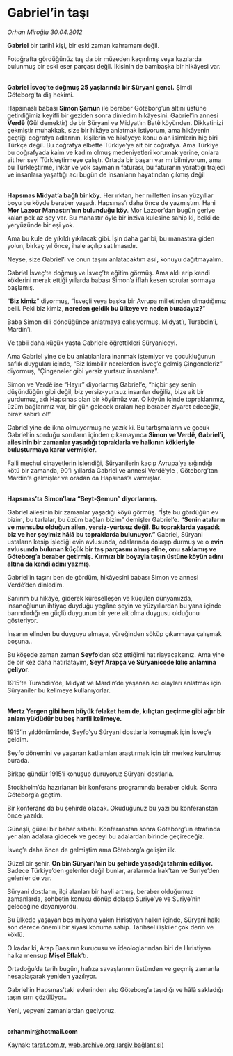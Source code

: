 # Gabriel’in taşı

*Orhan Miroğlu 30.04.2012*

<div class="yazi"><p><b>Gabriel</b> bir tarihî kişi, bir eski zaman kahramanı değil. </p>
<p>Fotoğrafta gördüğünüz taş da bir müzeden kaçırılmış veya kazılarda bulunmuş bir eski eser parçası değil. İkisinin de bambaşka bir hikâyesi var.</p>
<p><b><br/>Gabriel İsveç’te doğmuş 25 yaşlarında bir Süryani genci.</b> Şimdi Göteborg’ta diş hekimi. </p>
<p>Hapsınaslı babası <b>Simon Şamun</b> ile beraber Göteborg’un altını üstüne getirdiğimiz keyifli bir geziden sonra dinledim hikâyesini. Gabriel’in annesi <b>Verdê</b> (Gül demektir) de bir Süryani ve Midyat’ın Batê köyünden. Dikkatinizi çekmiştir muhakkak, size bir hikâye anlatmak istiyorum, ama hikâyenin geçtiği coğrafya adlarının, kişilerin ve hikâyeye konu olan isimlerin hiç biri Türkçe değil. Bu coğrafya elbette Türkiye’ye ait bir coğrafya. Ama Türkiye bu coğrafyada kaim ve kadim olmuş medeniyetleri korumak yerine, onlara ait her şeyi Türkleştirmeye çalıştı. Ortada bir başarı var mı bilmiyorum, ama bu Türkleştirme, inkâr ve yok saymanın faturası, bu faturanın yarattığı trajedi ve insanlara yaşattığı acı bugün de insanların hayatından çıkmış değil</p>
<p><b><br/>Hapsınas Midyat’a bağlı bir köy.</b> Her ırktan, her milletten insan yüzyıllar boyu bu köyde beraber yaşadı. Hapsınas’ı daha önce de yazmıştım. Hani <b>Mor Lazoor Manastırı’nın bulunduğu köy</b>. Mor Lazoor’dan bugün geriye kalan pek az şey var. Bu manastır öyle bir inziva kulesine sahip ki, belki de yeryüzünde bir eşi yok. </p>
<p>Ama bu kule de yıkıldı yıkılacak gibi. İşin daha garibi, bu manastıra giden yolun, birkaç yıl önce, ihale açılıp satılmasıdır. </p>
<p>Neyse, size Gabriel’i ve onun taşını anlatacaktım asıl, konuyu dağıtmayalım.</p>
<p>Gabriel İsveç’te doğmuş ve İsveç’te eğitim görmüş. Ama aklı erip kendi köklerini merak ettiği yıllarda babası Simon’a iflah kesen sorular sormaya başlamış. </p>
<p>“<b>Biz kimiz</b>” diyormuş, “İsveçli veya başka bir Avrupa milletinden olmadığımız belli. Peki biz kimiz, <b>nereden geldik bu ülkeye ve neden buradayız?</b>”</p>
<p>Baba Simon dili döndüğünce anlatmaya çalışıyormuş, Midyat’ı, Turabdin’i, Mardin’i.</p>
<p>Ve tabii daha küçük yaşta Gabriel’e öğrettikleri Süryaniceyi.</p>
<p>Ama Gabriel yine de bu anlatılanlara inanmak istemiyor ve çocukluğunun saflık duyguları içinde, “Biz kimbilir nerelerden İsveç’e gelmiş Çingeneleriz” diyormuş, “Çingeneler gibi yersiz yurtsuz insanlarız”.</p>
<p>Simon ve Verdê ise “Hayır” diyorlarmış Gabriel’e, “hiçbir şey senin düşündüğün gibi değil, biz yersiz-yurtsuz insanlar değiliz, bize ait bir yurdumuz, adı Hapsınas olan bir köyümüz var. O köyün içinde topraklarımız, üzüm bağlarımız var, bir gün gelecek oraları hep beraber ziyaret edeceğiz, biraz sabırlı ol!”</p>
<p>Gabriel yine de ikna olmuyormuş ne yazık ki. Bu tartışmaların ve çocuk Gabriel’in sorduğu soruların içinden çıkamayınca <b>Simon ve Verdê, Gabriel’i, ailesinin bir zamanlar yaşadığı topraklarla ve halkının kökleriyle buluşturmaya karar vermişler</b>.</p>
<p>Faili meçhul cinayetlerin işlendiği, Süryanilerin kaçıp Avrupa’ya sığındığı kötü bir zamanda, 90’lı yıllarda Gabriel ve annesi Verdê’yle , Göteborg’tan Mardin’e gelmişler ve oradan da Hapsınas’a varmışlar.</p>
<p><b><br/>Hapsınas’ta Simon’lara “Beyt-Şemun” diyorlarmış. </b></p>
<p>Gabriel ailesinin bir zamanlar yaşadığı köyü görmüş. “İşte bu gördüğün ev bizim, bu tarlalar, bu üzüm bağları bizim” demişler Gabriel’e. <b>“Senin ataların ve mensubu olduğun ailen, yersiz-yurtsuz değil. Bu topraklarda yaşadık biz ve her şeyimiz hâlâ bu topraklarda bulunuyor.”</b> Gabriel, Süryani ustaların kesip işlediği evin avlusunda, odalarında dolaşıp durmuş ve o <b>evin avlusunda bulunan küçük bir taş parçasını almış eline, onu saklamış ve Göteborg’a beraber getirmiş. Kırmızı bir boyayla taşın üstüne köyün adını altına da kendi adını yazmış.</b></p>
<p>Gabriel’in taşını ben de gördüm, hikâyesini babası Simon ve annesi Verdê’den dinledim.</p>
<p>Sanırım bu hikâye, giderek küreselleşen ve küçülen dünyamızda, insanoğlunun ihtiyaç duyduğu yegâne şeyin ve yüzyıllardan bu yana içinde barındırdığı en güçlü duygunun bir yere ait olma duygusu olduğunu gösteriyor.</p>
<p>İnsanın elinden bu duyguyu almaya, yüreğinden söküp çıkarmaya çalışmak boşuna..</p>
<p>Bu köşede zaman zaman <b>Seyfo</b>’dan söz ettiğimi hatırlayacaksınız. Ama yine de bir kez daha hatırlatayım, <b>Seyf Arapça ve Süryanicede kılıç anlamına geliyor</b>.</p>
<p>1915’te Turabdin’de, Midyat ve Mardin’de yaşanan acı olayları anlatmak için Süryaniler bu kelimeye kullanıyorlar.</p>
<p><b><br/>Mertz Yergen gibi hem büyük felaket hem de, kılıçtan geçirme gibi ağır bir anlam yüklüdür bu beş harfli kelimeye.</b></p>
<p>1915’in yıldönümünde, Seyfo’yu Süryani dostlarla konuşmak için İsveç’e geldim.</p>
<p>Seyfo dönemini ve yaşanan katliamları araştırmak için bir merkez kurulmuş burada.</p>
<p>Birkaç gündür 1915’i konuşup duruyoruz Süryani dostlarla.</p>
<p>Stockholm’da hazırlanan bir konferans programında beraber olduk. Sonra Göteborg’a geçtim. </p>
<p>Bir konferans da bu şehirde olacak. Okuduğunuz bu yazı bu konferanstan önce yazıldı.</p>
<p>Güneşli, güzel bir bahar sabahı. Konferanstan sonra Göteborg’un etrafında yer alan adalara gidecek ve geceyi bu adalardan birinde geçireceğiz.</p>
<p>İsveç’e daha önce de gelmiştim ama Göteborg’a gelişim ilk.</p>
<p>Güzel bir şehir. <b>On bin Süryani’nin bu şehirde yaşadığı tahmin ediliyor.</b> Sadece Türkiye’den gelenler değil bunlar, aralarında Irak’tan ve Suriye’den gelenler de var. </p>
<p>Süryani dostların, ilgi alanları bir hayli artmış, beraber olduğumuz zamanlarda, sohbetin konusu dönüp dolaşıp Suriye’ye ve Suriye’nin geleceğine dayanıyordu.</p>
<p>Bu ülkede yaşayan beş milyona yakın Hıristiyan halkın içinde, Süryani halkı son derece önemli bir siyasi konuma sahip. Tarihsel ilişkiler çok derin ve köklü. </p>
<p>O kadar ki, Arap Baasının kurucusu ve ideologlarından biri de Hıristiyan halka mensup <b>Mişel Eflak</b>’tı. </p>
<p>Ortadoğu’da tarih bugün, hafıza savaşlarının üstünden ve geçmiş zamanla hesaplaşarak yeniden yazılıyor.</p>
<p>Gabriel’in Hapsınas’taki evlerinden alıp Göteborg’a taşıdığı ve hâlâ sakladığı taşın sırrı çözülüyor..</p>
<p>Yeni, yepyeni zamanlardan geçiyoruz.</p>
<p><b><br/>orhanmir@hotmail.com</b></p>
</div>

Kaynak: [taraf.com.tr](http://www.taraf.com.tr/orhan-miroglu/makale-gabriel-in-tasi.htm), [web.archive.org (arşiv bağlantısı)](http://web.archive.org/web/20130721222155/http://www.taraf.com.tr/orhan-miroglu/makale-gabriel-in-tasi.htm)
